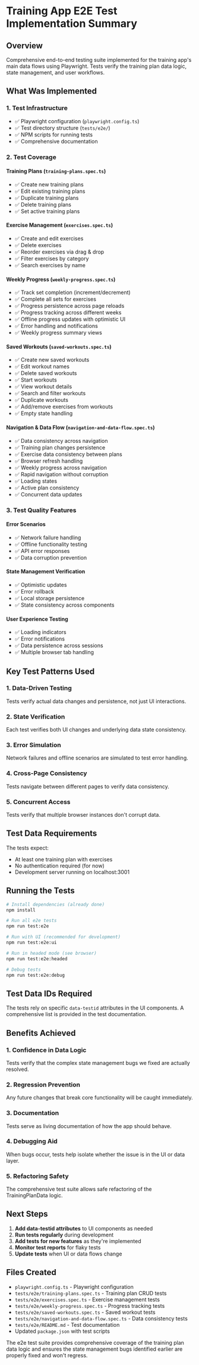 # Training App E2E Test Implementation Summary

## Overview
Comprehensive end-to-end testing suite implemented for the training app's main data flows using Playwright. Tests verify the training plan data logic, state management, and user workflows.

## What Was Implemented

### 1. Test Infrastructure
- ✅ Playwright configuration (`playwright.config.ts`)
- ✅ Test directory structure (`tests/e2e/`)
- ✅ NPM scripts for running tests
- ✅ Comprehensive documentation

### 2. Test Coverage

#### Training Plans (`training-plans.spec.ts`)
- ✅ Create new training plans
- ✅ Edit existing training plans
- ✅ Duplicate training plans
- ✅ Delete training plans
- ✅ Set active training plans

#### Exercise Management (`exercises.spec.ts`)
- ✅ Create and edit exercises
- ✅ Delete exercises
- ✅ Reorder exercises via drag & drop
- ✅ Filter exercises by category
- ✅ Search exercises by name

#### Weekly Progress (`weekly-progress.spec.ts`)
- ✅ Track set completion (increment/decrement)
- ✅ Complete all sets for exercises
- ✅ Progress persistence across page reloads
- ✅ Progress tracking across different weeks
- ✅ Offline progress updates with optimistic UI
- ✅ Error handling and notifications
- ✅ Weekly progress summary views

#### Saved Workouts (`saved-workouts.spec.ts`)
- ✅ Create new saved workouts
- ✅ Edit workout names
- ✅ Delete saved workouts
- ✅ Start workouts
- ✅ View workout details
- ✅ Search and filter workouts
- ✅ Duplicate workouts
- ✅ Add/remove exercises from workouts
- ✅ Empty state handling

#### Navigation & Data Flow (`navigation-and-data-flow.spec.ts`)
- ✅ Data consistency across navigation
- ✅ Training plan changes persistence
- ✅ Exercise data consistency between plans
- ✅ Browser refresh handling
- ✅ Weekly progress across navigation
- ✅ Rapid navigation without corruption
- ✅ Loading states
- ✅ Active plan consistency
- ✅ Concurrent data updates

### 3. Test Quality Features

#### Error Scenarios
- ✅ Network failure handling
- ✅ Offline functionality testing
- ✅ API error responses
- ✅ Data corruption prevention

#### State Management Verification
- ✅ Optimistic updates
- ✅ Error rollback
- ✅ Local storage persistence
- ✅ State consistency across components

#### User Experience Testing
- ✅ Loading indicators
- ✅ Error notifications
- ✅ Data persistence across sessions
- ✅ Multiple browser tab handling

## Key Test Patterns Used

### 1. Data-Driven Testing
Tests verify actual data changes and persistence, not just UI interactions.

### 2. State Verification
Each test verifies both UI changes and underlying data state consistency.

### 3. Error Simulation
Network failures and offline scenarios are simulated to test error handling.

### 4. Cross-Page Consistency
Tests navigate between different pages to verify data consistency.

### 5. Concurrent Access
Tests verify that multiple browser instances don't corrupt data.

## Test Data Requirements

The tests expect:
- At least one training plan with exercises
- No authentication required (for now)
- Development server running on localhost:3001

## Running the Tests

```bash
# Install dependencies (already done)
npm install

# Run all e2e tests
npm run test:e2e

# Run with UI (recommended for development)
npm run test:e2e:ui

# Run in headed mode (see browser)
npm run test:e2e:headed

# Debug tests
npm run test:e2e:debug
```

## Test Data IDs Required

The tests rely on specific `data-testid` attributes in the UI components. A comprehensive list is provided in the test documentation.

## Benefits Achieved

### 1. Confidence in Data Logic
Tests verify that the complex state management bugs we fixed are actually resolved.

### 2. Regression Prevention
Any future changes that break core functionality will be caught immediately.

### 3. Documentation
Tests serve as living documentation of how the app should behave.

### 4. Debugging Aid
When bugs occur, tests help isolate whether the issue is in the UI or data layer.

### 5. Refactoring Safety
The comprehensive test suite allows safe refactoring of the TrainingPlanData logic.

## Next Steps

1. **Add data-testid attributes** to UI components as needed
2. **Run tests regularly** during development
3. **Add tests for new features** as they're implemented
4. **Monitor test reports** for flaky tests
5. **Update tests** when UI or data flows change

## Files Created

- `playwright.config.ts` - Playwright configuration
- `tests/e2e/training-plans.spec.ts` - Training plan CRUD tests
- `tests/e2e/exercises.spec.ts` - Exercise management tests
- `tests/e2e/weekly-progress.spec.ts` - Progress tracking tests
- `tests/e2e/saved-workouts.spec.ts` - Saved workout tests
- `tests/e2e/navigation-and-data-flow.spec.ts` - Data consistency tests
- `tests/e2e/README.md` - Test documentation
- Updated `package.json` with test scripts

The e2e test suite provides comprehensive coverage of the training plan data logic and ensures the state management bugs identified earlier are properly fixed and won't regress. 